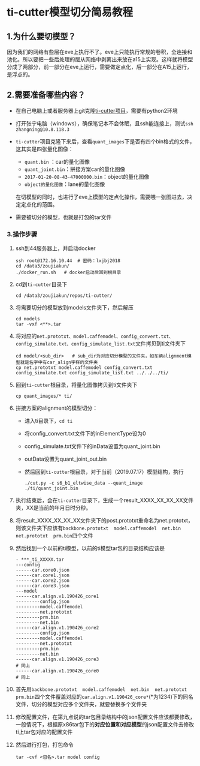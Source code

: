 # ti-cutter模型切分简易教程

## 1.为什么要切模型？

因为我们的网络有些层在eve上执行不了。eve上只能执行常规的卷积，全连接和池化。所以要把一些后处理的层从网络中剥离出来放在a15上实现。这样就将模型分成了两部分，前一部分在eve上运行，需要做定点化，后一部分在A15上运行，是浮点的。

## 2.需要准备哪些内容？

- 在自己电脑上或者服务器上git克隆[ti-cutter项目](https://gitlab.momenta.works/xubaobei/ti-cutter)，需要有python2环境

- 打开张宁电脑（windows），确保笔记本不会休眠，且ssh能连接上，测试`ssh zhangning@10.8.118.3`

- `ti-cutter`项目克隆下来后，查看`quant_images`下是否有四个bin格式的文件，这其实是四张量化图像：

  - `quant.bin` ：car的量化图像
  - `quant_joint.bin`：拼接方案car的量化图像
  - `2017-01-20-08-43-47000000.bin`：object的量化图像
  - `object的量化图像`：lane的量化图像

  在切模型的同时，也进行了eve上模型的定点化操作，需要喂一张图进去，决定定点化的范围。

- 需要被切分的模型，也就是打包的tar文件

### 3.操作步骤

1. ssh到44服务器上，并启动docker

   ```shell
   ssh root@172.16.10.44  # 密码：lxjbj2018
   cd /data3/zoujiakun/
   ./docker_run.sh   # docker启动后回到根目录
   ```

2. cd到`ti-cutter`目录下

   ```shell
   cd /data3/zoujiakun/repos/ti-cutter/
   ```

3. 将需要切分的模型放到models文件夹下，然后解压

   ```shell
   cd models
   tar -vxf <**>.tar
   ```

4. 将对应的`net.prototxt、model.caffemodel、config_convert.txt、config_simulate.txt、config_simulate_list.txt`文件拷贝到ti文件夹下

   ```shell
   cd model/<sub_dir>   # sub_dir为对应切分模型的文件夹，如车辆alignment模型就是名字中有car_align字样的文件夹
   cp net.prototxt model.caffemodel config_convert.txt config_simulate.txt config_simulate_list.txt ../../../ti/
   ```

5. 回到`ti-cutter`根目录，将量化图像拷贝到ti文件夹下

   ```shell
   cp quant_images/* ti/
   ```

6. 拼接方案的alignment的模型切分：

   - 进入ti目录下，`cd ti`

   - 将config_convert.txt文件下的inElementType设为0

   - config_simulate.txt文件下的inData设置为quant_joint.bin

   - outData设置为quant_joint_out.bin

   - 然后回到`ti-cutter`根目录，对于当前（2019.07.17）模型结构，执行

     ```shell
     ./cut.py -c s6_b1_eltwise_data --quant_image ./ti/quant_joint.bin
     ```

7. 执行结束后，会在`ti-cutter`目录下，生成一个result_XXXX_XX_XX_XX文件夹，XX是当前的年月日时分秒。

8. 将result_XXXX_XX_XX_XX文件夹下的post.prototxt重命名为net.prototxt，则该文件夹下应该有`backbone.prototxt  model.caffemodel  net.bin  net.prototxt  prm.bin`四个文件

9. 然后找到一个以前的ti模型，以前的ti模型tar包的目录结构应该是

   ```shell
   - ***_ti_XXXXX.tar
   ---config
   ------car.core0.json
   ------car.core1.json
   ------car.core2.json
   ------car.core3.json
   ---model
   ------car.align.v1.190426_core1
   ---------config.json
   ---------model.caffemodel
   ---------net.prototxt
   ---------prm.bin
   ---------net.bin
   ------car.align.v1.190426_core2
   ---------config.json
   ---------model.caffemodel
   ---------net.prototxt
   ---------prm.bin
   ---------net.bin
   ------car.align.v1.190426_core3
   # 同上
   ------car.align.v1.190426_core0
   # 同上
   ```

10. 首先用`backbone.prototxt  model.caffemodel  net.bin  net.prototxt  prm.bin`四个文件覆盖对应的`car.align.v1.190426_core*`(*为1234)下的同名文件，切分的模型对应多个文件夹，就要替换多个文件夹

11. 修改配置文件，在第九点说的tar包目录结构中的json配置文件应该都要修改，一般情况下，根据原x86tar包下的**对应位置和对应模型**的json配置文件去修改ti上tar包对应的配置文件

12. 然后进行打包，打包命令

    ```shell
    tar -cvf <包名>.tar model config
    ```

    